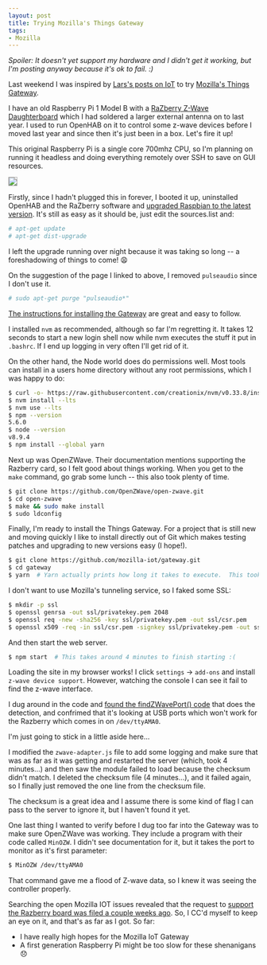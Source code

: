```yaml
---
layout: post
title: Trying Mozilla's Things Gateway
tags:
- Mozilla
---
```


*Spoiler: It doesn't yet support my hardware and I didn't get it working, but
I'm posting anyway because it's ok to fail. :)*

Last weekend I was inspired by [Lars's posts on IoT][1] to try [Mozilla's Things
Gateway][2].

I have an old Raspberry Pi 1 Model B with a [RaZberry Z-Wave Daughterboard][3]
which I had soldered a larger external antenna on to last year.  I used to run
OpenHAB on it to control some z-wave devices before I moved last year and since
then it's just been in a box.  Let's fire it up!

This original Raspberry Pi is a single core 700mhz CPU, so I'm planning on
running it headless and doing everything remotely over SSH to save on GUI
resources.

<img style="border:1px solid #aaa;" src="{{ site.baseurl}}/public/img/2018.raspberry.pi.1.jpg" />

Firstly, since I hadn't plugged this in forever, I booted it up, uninstalled
OpenHAB and the RaZberry software and [upgraded Raspbian to the latest
version](https://www.raspberrypi.org/blog/raspbian-stretch/).  It's still as
easy as it should be, just edit the sources.list and:

```bash
# apt-get update
# apt-get dist-upgrade
```

I left the upgrade running over night because it was taking so long -- a
foreshadowing of things to come! 😩

On the suggestion of the page I linked to above, I removed `pulseaudio` since I
don't use it.

```bash
# sudo apt-get purge "pulseaudio*"
```

[The instructions for installing the Gateway][4] are great and easy to follow.

I installed `nvm` as recommended, although so far I'm regretting it.  It takes
12 seconds to start a new login shell now while nvm executes the stuff it put
in `.bashrc`.  If I end up logging in very often I'll get rid of it.

On the other hand, the Node world does do permissions well.  Most tools can
install in a users home directory without any root permissions, which I was
happy to do:

```bash
$ curl -o- https://raw.githubusercontent.com/creationix/nvm/v0.33.8/install.sh | bash
$ nvm install --lts
$ nvm use --lts
$ npm --version
5.6.0
$ node --version
v8.9.4
$ npm install --global yarn
```

Next up was OpenZWave.  Their documentation mentions supporting the Razberry
card, so I felt good about things working.  When you get to the `make` command,
go grab some lunch -- this also took plenty of time.

```bash
$ git clone https://github.com/OpenZWave/open-zwave.git
$ cd open-zwave
$ make && sudo make install
$ sudo ldconfig
```

Finally, I'm ready to install the Things Gateway.  For a project that is still
new and moving quickly I like to install directly out of Git which makes
testing patches and upgrading to new versions easy (I hope!).

```bash
$ git clone https://github.com/mozilla-iot/gateway.git
$ cd gateway
$ yarn  # Yarn actually prints how long it takes to execute.  This took 6070.32 seconds! 💤
```

I don't want to use Mozilla's tunneling service, so I faked some SSL:

```bash
$ mkdir -p ssl
$ openssl genrsa -out ssl/privatekey.pem 2048
$ openssl req -new -sha256 -key ssl/privatekey.pem -out ssl/csr.pem
$ openssl x509 -req -in ssl/csr.pem -signkey ssl/privatekey.pem -out ssl/certificate.pem
```

And then start the web server.

```bash
$ npm start  # This takes around 4 minutes to finish starting :(
```

Loading the site in my browser works!   I click `settings` -> `add-ons` and
install `z-wave device support`.  However, watching the console I can see it
fail to find the z-wave interface.

I dug around in the code and [found the findZWavePort() code][5] that does the
detection, and confrimed that it's looking at USB ports which won't work for
the Razberry which comes in on `/dev/ttyAMA0`.

<div class="aside">
<p>I'm just going to stick in a little aside here...</p>

<p>I modified the <code>zwave-adapter.js</code> file to add some logging and
make sure that was as far as it was getting and restarted the server (which,
took 4 minutes...) and then saw the module failed to load because the checksum
didn't match.  I deleted the checksum file (4 minutes...), and it failed again,
so I finally just removed the one line from the checksum file.</p>

<p>The checksum is a great idea and I assume there is some kind of flag I can pass
to the server to ignore it, but I haven't found it yet.</p>
</div>

One last thing I wanted to verify before I dug too far into the Gateway was to
make sure OpenZWave was working.  They include a program with their code called
`MinOZW`.  I didn't see documentation for it, but it takes the port to monitor
as it's first parameter:

```bash
$ MinOZW /dev/ttyAMA0
```

That command gave me a flood of Z-wave data, so I knew it was seeing the
controller properly.

Searching the open Mozilla IOT issues revealed that the request to [support the Razberry
board was filed a couple weeks ago][6].  So, I CC'd myself to keep an eye on
it, and that's as far as I got.  So far:

* I have really high hopes for the Mozilla IoT Gateway
* A first generation Raspberry Pi might be too slow for these shenanigans 😞

[1]: http://www.twobraids.com/2018/02/lars-and-real-internet-of-things-part-1.html
[2]: https://iot.mozilla.org/gateway/
[3]: https://razberry.z-wave.me/
[4]: https://github.com/mozilla-iot/gateway/blob/master/README.md
[5]: https://github.com/mozilla-iot/zwave-adapter/blob/master/zwave-adapter.js#L368
[6]: https://github.com/mozilla-iot/zwave-adapter/issues/8
